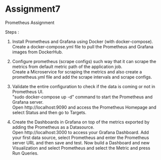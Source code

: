 # Assignment7
Prometheus Assignment

Steps :

1. Install Prometheus and Grafana using Docker (with docker-compose).<br>
   Create a docker-compose.yml file to pull the Prometheus and Grafana images from DockerHub.

2. Configure prometheus (scrape configs) such way that it can scrape the metrics from default metric path of the application job.<br>
   Create a Microservice for scraping the metrics and also create a prometheus.yml file and add the scrape intervals and scrape configs.

3. Validate the entire configuration to check if the data is coming or not in Prometheus UI.<br>
   "sudo docker-compose up -d" command to start the Prometheus and Grafana server.<br>
   Open http://localhost:9090 and access the Prometheus Homepage and select Status and then go to Targets.

5. Create the Dashboards in Grafana on top of the metrics exported by adding the Prometheus as a Datasource.<br>
   Open http://localhost:3000 to access your Grafana Dashboard.
   Add your first data source, select Prometheus and enter the Prometheus server URL and then save and test.
   Now build a Dashboard and new Visualization and select Prometheus and select the Metric and press Run Queries.

